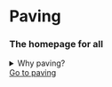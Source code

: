 # Paving
### The homepage for all
<details><summary>Why paving?</summary>
<ul>
<li>It's faster to load because it's a very small file</li>
<li>When you search it uses DuckDuckGo, the search engine that doesn't track you</li>
<li>It doesn't have a despicable design, but if you just change the default search engine<br>to something other than Google in Chrome, your homepage is suddenly very ugly</li>
<li>It has a very minimal design - good for minimalists</li>
</ul>
</details>
<a href="https://bit.ly/pavinghomepage">Go to paving</a>


